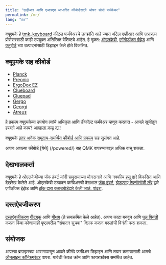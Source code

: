 ```yaml
---
title: "एव्हीआर आणि एआरएम आधारित कीबोर्डसाठी ओपन सोर्स फर्मवेअर"
permalink: /mr/
lang: "mr"
---
```

क्यूएमके हे [tmk\_keyboard](http://github.com/tmk/tmk_keyboard) कीटल फर्मवेअरचे उत्क्रांति आहे ज्यात अ‍ॅटेल एव्हीआर आणि एआरएम प्रोसेसरसाठी काही उपयुक्त अतिरिक्त वैशिष्ट्ये आहेत. हे मूळत: [ओएलकेबी](http://olkb.com), [एर्गगोडॉक्स ईझेड](http://www.ergodox-ez.com) आणि [क्लूबोर्ड](http://clueboard.co/) च्या उत्पादनांसाठी डिझाइन केले होते विकसित.

## क्यूएमके सह कीबोर्ड

* [Planck](https://github.com/qmk/qmk_firmware/blob/master/keyboards/planck/)
* [Preonic](https://github.com/qmk/qmk_firmware/blob/master/keyboards/preonic/)
* [ErgoDox EZ](https://github.com/qmk/qmk_firmware/blob/master/keyboards/ergodox_ez/)
* [Clueboard](https://github.com/qmk/qmk_firmware/blob/master/keyboards/clueboard/)
* [Cluepad](https://github.com/qmk/qmk_firmware/blob/master/keyboards/clueboard/17/)
* [Gergo](https://qmk.fm/keyboards/gergo/)
* [Georgi](https://qmk.fm/keyboards/georgi/)
* [Atreus](https://github.com/qmk/qmk_firmware/blob/master/keyboards/atreus/)

हे प्रकल्प क्यूएमकेचा उपयोग त्यांचे अधिकृत आणि डीफॉल्ट फर्मवेअर म्हणून करतात - आपले सूचीतून हरवले आहे काय? [आम्हाला कळू द्या!](https://github.com/qmk/qmk.fm/issues/new) 

क्यूएमके [इतर अनेक समुदाय-समर्थित कीबोर्ड आणि प्रकल्प](/keyboards/) सह सुसंगत आहे. 

आपण आपल्या कीबोर्ड [येथे] (/powered/) सह QMK वापरण्याबद्दल अधिक वाचू शकता.

## देखभालकर्ता

क्यूएमके हे ओएलकेबीच्या जॅक हंबर्ट यांनी समुदायाच्या योगदानाने आणि नक्कीच [हसू](https://github.com/tmk) द्वारे विकसित आणि देखरेख केलेले आहे. ओएलकेबी उत्पादन फर्मवेअरची देखभाल [जॅक हंबर्ट](https://github.com/jackhumbert), [झेडएसए टेक्नॉलॉजी लॅब](https://github.com/zsa) द्वारे एर्गोडॉक्स ईझेड आणि [झॅक द्वारा क्लाउबोर्डद्वारे केली जाते. पांढरा](https://github.com/skullydazed).

## दस्तऐवजीकरण

[दस्तऐवजीकरण](https://docs.qmk.fm) [गीटबुक](https://www.gitbook.com/book/qmk/firmware/details) आणि [गीथब](https://github.com/qmk/qmk_firmware/tree/master/docs) (ते समक्रमित केले आहेत). आपण काटा बनवून आणि [पुल विनंती](https://github.com/qmk/qmk_firmware/pulls) करून किंवा कोणत्याही पृष्ठावरील "संपादन सुचवा" क्लिक करून बदलांची विनंती करू शकता.

## संयोजक

आपल्या ब्राउझरच्या आरामापासून आपले कीमॅप फर्मवेअर डिझाइन आणि तयार करण्यासाठी आमचे [ऑनलाइन कॉन्फिगरेटर](https://config.qmk.fm) वापरा. यावेळी केवळ क्रोम आणि फायरफॉक्स समर्थित आहेत.